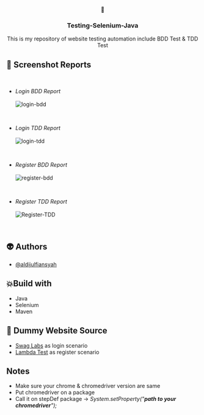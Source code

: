 

<div align="center">
  📌
  
 <h3 align="center">Testing-Selenium-Java</h3>

  <p align="center">
    This is my repository of website testing automation include BDD Test & TDD Test
  </p>
</div>


## 📸 Screenshot Reports
<br/>


- *Login BDD Report* <br/> <br/>
![login-bdd](https://github.com/aldijulfiansyah/Testing-Selenium-Java/assets/69753978/ee1664d1-edd7-49d3-84f7-ae36fcd2fe2d)
<br/>

- *Login TDD Report* <br/> <br/>
![login-tdd](https://github.com/aldijulfiansyah/Testing-Selenium-Java/assets/69753978/9556082a-d563-4699-8b7a-fa47eb845b5d)
<br/>

- *Register BDD Report* <br/> <br/>
![register-bdd](https://github.com/aldijulfiansyah/Testing-Selenium-Java/assets/69753978/431a56d1-dc31-4580-80cf-52243734d14d)
<br/>


- *Register TDD Report* <br/> <br/>
![Register-TDD](https://github.com/aldijulfiansyah/Testing-Selenium-Java/assets/69753978/c4802f47-05b9-4814-813b-7abc3c1cedca)
<br/>

## 👽 Authors

- [@aldijulfiansyah](https://www.github.com/aldijulfiansyah)



## 💥Build with

- Java 
- Selenium
- Maven

## 🐛 Dummy Website Source
- [Swag Labs](https://www.saucedemo.com) as login scenario
- [Lambda Test](https://ecommerce-playground.lambdatest.io/index.php?route=account/register) as register scenario


## Notes
- Make sure your chrome & chromedriver version are same
- Put chromedriver on a package
- Call it on stepDef package -> *System.setProperty("**path to your chromedriver**");*
